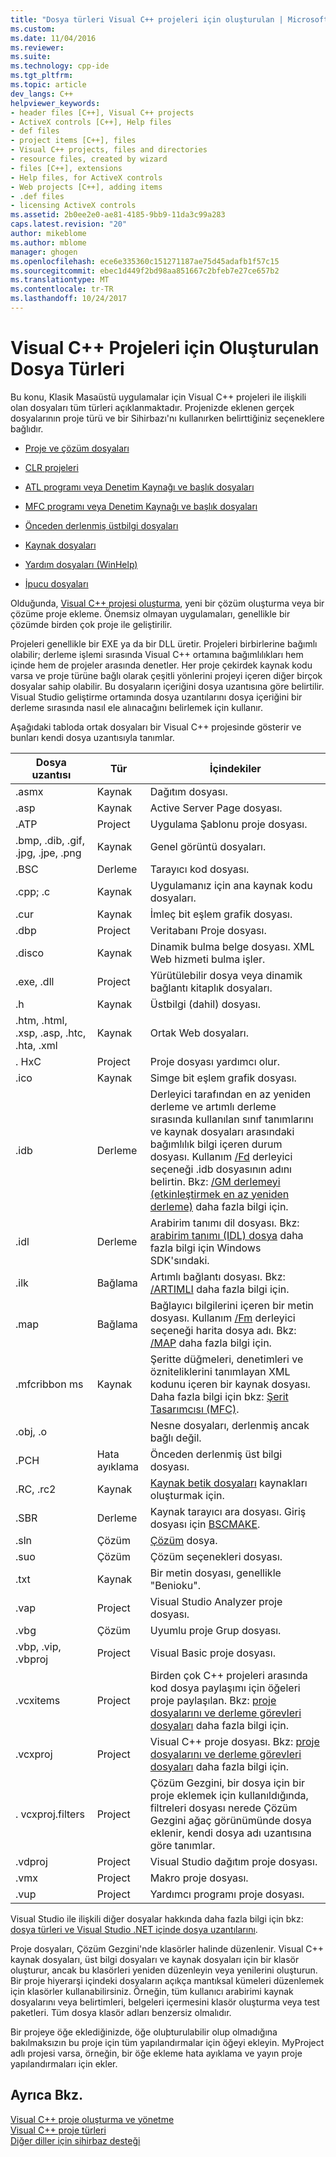 ```yaml
---
title: "Dosya türleri Visual C++ projeleri için oluşturulan | Microsoft Docs"
ms.custom: 
ms.date: 11/04/2016
ms.reviewer: 
ms.suite: 
ms.technology: cpp-ide
ms.tgt_pltfrm: 
ms.topic: article
dev_langs: C++
helpviewer_keywords:
- header files [C++], Visual C++ projects
- ActiveX controls [C++], Help files
- def files
- project items [C++], files
- Visual C++ projects, files and directories
- resource files, created by wizard
- files [C++], extensions
- Help files, for ActiveX controls
- Web projects [C++], adding items
- .def files
- licensing ActiveX controls
ms.assetid: 2b0ee2e0-ae81-4185-9bb9-11da3c99a283
caps.latest.revision: "20"
author: mikeblome
ms.author: mblome
manager: ghogen
ms.openlocfilehash: ece6e335360c151271187ae75d45adafb1f57c15
ms.sourcegitcommit: ebec1d449f2bd98aa851667c2bfeb7e27ce657b2
ms.translationtype: MT
ms.contentlocale: tr-TR
ms.lasthandoff: 10/24/2017
---
```

# <a name="file-types-created-for-visual-c-projects"></a>Visual C++ Projeleri için Oluşturulan Dosya Türleri
Bu konu, Klasik Masaüstü uygulamalar için Visual C++ projeleri ile ilişkili olan dosyaları tüm türleri açıklanmaktadır. Projenizde eklenen gerçek dosyalarının proje türü ve bir Sihirbazı'nı kullanırken belirttiğiniz seçeneklere bağlıdır.  
  
-   [Proje ve çözüm dosyaları](../ide/project-and-solution-files.md)  
  
-   [CLR projeleri](../ide/files-created-for-clr-projects.md)  
  
-   [ATL programı veya Denetim Kaynağı ve başlık dosyaları](../ide/atl-program-or-control-source-and-header-files.md)  
  
-   [MFC programı veya Denetim Kaynağı ve başlık dosyaları](../ide/mfc-program-or-control-source-and-header-files.md)  
  
-   [Önceden derlenmiş üstbilgi dosyaları](../ide/precompiled-header-files.md)  
  
-   [Kaynak dosyaları](../ide/resource-files-cpp.md)  
  
-   [Yardım dosyaları (WinHelp)](../ide/help-files-winhelp.md)  
  
-   [İpucu dosyaları](../ide/hint-files.md)  
  
 Olduğunda, [Visual C++ projesi oluşturma](../ide/creating-desktop-projects-by-using-application-wizards.md), yeni bir çözüm oluşturma veya bir çözüme proje ekleme. Önemsiz olmayan uygulamaları, genellikle bir çözümde birden çok proje ile geliştirilir.  
  
 Projeleri genellikle bir EXE ya da bir DLL üretir. Projeleri birbirlerine bağımlı olabilir; derleme işlemi sırasında Visual C++ ortamına bağımlılıkları hem içinde hem de projeler arasında denetler. Her proje çekirdek kaynak kodu varsa ve proje türüne bağlı olarak çeşitli yönlerini projeyi içeren diğer birçok dosyalar sahip olabilir. Bu dosyaların içeriğini dosya uzantısına göre belirtilir. Visual Studio geliştirme ortamında dosya uzantılarını dosya içeriğini bir derleme sırasında nasıl ele alınacağını belirlemek için kullanır.  
  
 Aşağıdaki tabloda ortak dosyaları bir Visual C++ projesinde gösterir ve bunları kendi dosya uzantısıyla tanımlar.  
  
|Dosya uzantısı|Tür|İçindekiler|  
|--------------------|----------|--------------|  
|.asmx|Kaynak|Dağıtım dosyası.|  
|.asp|Kaynak|Active Server Page dosyası.|  
|.ATP|Project|Uygulama Şablonu proje dosyası.|  
|.bmp, .dib, .gif, .jpg, .jpe, .png|Kaynak|Genel görüntü dosyaları.|  
|.BSC|Derleme|Tarayıcı kod dosyası.|  
|.cpp; .c|Kaynak|Uygulamanız için ana kaynak kodu dosyaları.|  
|.cur|Kaynak|İmleç bit eşlem grafik dosyası.|  
|.dbp|Project|Veritabanı Proje dosyası.|  
|.disco|Kaynak|Dinamik bulma belge dosyası. XML Web hizmeti bulma işler.|  
|.exe, .dll|Project|Yürütülebilir dosya veya dinamik bağlantı kitaplık dosyaları.|  
|.h|Kaynak|Üstbilgi (dahil) dosyası.|  
|.htm, .html, .xsp, .asp, .htc, .hta, .xml|Kaynak|Ortak Web dosyaları.|  
|. HxC|Project|Proje dosyası yardımcı olur.|  
|.ico|Kaynak|Simge bit eşlem grafik dosyası.|  
|.idb|Derleme|Derleyici tarafından en az yeniden derleme ve artımlı derleme sırasında kullanılan sınıf tanımlarını ve kaynak dosyaları arasındaki bağımlılık bilgi içeren durum dosyası. Kullanım [/Fd](../build/reference/fd-program-database-file-name.md) derleyici seçeneği .idb dosyasının adını belirtin. Bkz: [/GM derlemeyi (etkinleştirmek en az yeniden derleme)](../build/reference/gm-enable-minimal-rebuild.md) daha fazla bilgi için.|  
|.idl|Derleme|Arabirim tanımı dil dosyası. Bkz: [arabirim tanımı (IDL) dosya](http://msdn.microsoft.com/library/windows/desktop/aa378712) daha fazla bilgi için Windows SDK'sındaki.|  
|.ilk|Bağlama|Artımlı bağlantı dosyası. Bkz: [/ARTIMLI](../build/reference/incremental-link-incrementally.md) daha fazla bilgi için.|  
|.map|Bağlama|Bağlayıcı bilgilerini içeren bir metin dosyası. Kullanım [/Fm](../build/reference/fm-name-mapfile.md) derleyici seçeneği harita dosya adı. Bkz: [/MAP](../build/reference/map-generate-mapfile.md) daha fazla bilgi için.|  
|.mfcribbon ms|Kaynak|Şeritte düğmeleri, denetimleri ve özniteliklerini tanımlayan XML kodunu içeren bir kaynak dosyası. Daha fazla bilgi için bkz: [Şerit Tasarımcısı (MFC)](../mfc/ribbon-designer-mfc.md).|  
|.obj, .o||Nesne dosyaları, derlenmiş ancak bağlı değil.|  
|.PCH|Hata ayıklama|Önceden derlenmiş üst bilgi dosyası.|  
|.RC, .rc2|Kaynak|[Kaynak betik dosyaları](../windows/working-with-resource-files.md) kaynakları oluşturmak için.|  
|.SBR|Derleme|Kaynak tarayıcı ara dosyası. Giriş dosyası için [BSCMAKE](../build/reference/bscmake-options.md).|  
|.sln|Çözüm|[Çözüm](http://msdn.microsoft.com/en-us/a45c299d-69f5-4b67-879d-1383417df0a7) dosya.|  
|.suo|Çözüm|Çözüm seçenekleri dosyası.|  
|.txt|Kaynak|Bir metin dosyası, genellikle "Benioku".|  
|.vap|Project|Visual Studio Analyzer proje dosyası.|  
|.vbg|Çözüm|Uyumlu proje Grup dosyası.|  
|.vbp, .vip, .vbproj|Project|Visual Basic proje dosyası.|  
|.vcxitems|Project|Birden çok C++ projeleri arasında kod dosya paylaşımı için öğeleri proje paylaşılan. Bkz: [proje dosyalarını ve derleme görevleri dosyaları](../ide/project-and-solution-files.md) daha fazla bilgi için.|
|.vcxproj|Project|Visual C++ proje dosyası. Bkz: [proje dosyalarını ve derleme görevleri dosyaları](../ide/project-and-solution-files.md) daha fazla bilgi için.|  
|. vcxproj.filters|Project|Çözüm Gezgini, bir dosya için bir proje eklemek için kullanıldığında, filtreleri dosyası nerede Çözüm Gezgini ağaç görünümünde dosya eklenir, kendi dosya adı uzantısına göre tanımlar.|  
|.vdproj|Project|Visual Studio dağıtım proje dosyası.|  
|.vmx|Project|Makro proje dosyası.|  
|.vup|Project|Yardımcı programı proje dosyası.|  
  
 Visual Studio ile ilişkili diğer dosyalar hakkında daha fazla bilgi için bkz: [dosya türleri ve Visual Studio .NET içinde dosya uzantılarını](/visualstudio/ide/reference/project-and-solution-file-types).  
  
 Proje dosyaları, Çözüm Gezgini'nde klasörler halinde düzenlenir. Visual C++ kaynak dosyaları, üst bilgi dosyaları ve kaynak dosyaları için bir klasör oluşturur, ancak bu klasörleri yeniden düzenleyin veya yenilerini oluşturun. Bir proje hiyerarşi içindeki dosyaların açıkça mantıksal kümeleri düzenlemek için klasörler kullanabilirsiniz. Örneğin, tüm kullanıcı arabirimi kaynak dosyalarını veya belirtimleri, belgeleri içermesini klasör oluşturma veya test paketleri. Tüm dosya klasör adları benzersiz olmalıdır.  
  
 Bir projeye öğe eklediğinizde, öğe oluþturulabilir olup olmadığına bakılmaksızın bu proje için tüm yapılandırmalar için öğeyi ekleyin. MyProject adlı projesi varsa, örneğin, bir öğe ekleme hata ayıklama ve yayın proje yapılandırmaları için ekler.  
  
## <a name="see-also"></a>Ayrıca Bkz.  
 [Visual C++ proje oluşturma ve yönetme](../ide/creating-and-managing-visual-cpp-projects.md)   
 [Visual C++ proje türleri](../ide/visual-cpp-project-types.md)   
 [Diğer diller için sihirbaz desteği](../ide/wizard-support-for-other-languages.md)